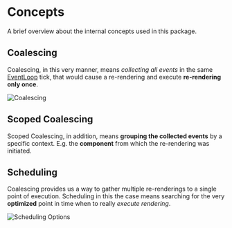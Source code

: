 # Concepts

A brief overview about the internal concepts used in this package.

## Coalescing

Coalescing, in this very manner, means _collecting all events_ in the same
[EventLoop](https://developer.mozilla.org/de/docs/Web/JavaScript/EventLoop) tick,
that would cause a re-rendering and execute **re-rendering only once**.

![Coalescing](../../../images/template/coalescing.png)

## Scoped Coalescing

Scoped Coalescing, in addition, means **grouping the collected events** by a specific context.
E.g. the **component** from which the re-rendering was initiated.

## Scheduling

Coalescing provides us a way to gather multiple re-renderings to a single point of execution. Scheduling in this
the case means searching for the very **optimized** point in time when to really _execute rendering_.

![Scheduling Options](../../../images/template/scheduling-options.png)
